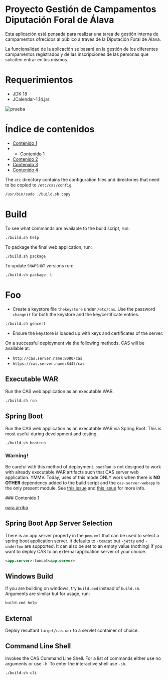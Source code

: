 Proyecto Gestión de Campamentos Diputación Foral de Álava
============================

Esta aplicación está pensada para realizar una tarea de gestión interna de campamentos ofrecidos al público a través de la Diputación Foral de Álava.

La funcionalidad de la aplicación se basará en la gestión de los diferentes campamentos registrados y de las inscripciones de las personas que soliciten entrar en los mismos.

# Requerimientos

* JDK 18
* JCalendar-1.14.jar

![prueba](https://drive.google.com/uc?export=view&id=1qI3ephsJrl7jbyaHlQQqvo4_-7klQpd8)

#  Índice de contenidos 
* [Contenido 1](#foo)
* * [Contenido 1](#item1)
* [Contenido 2](#item2)
* [Contenido 3](#item3)
* [Contenido 4](#item4)

The `etc` directory contains the configuration files and directories that need to be copied to `/etc/cas/config`.
```bash
/usr/bin/sudo ./build.sh copy
```

# Build

To see what commands are available to the build script, run:

```bash
./build.sh help
```

To package the final web application, run:

```bash
./build.sh package
```

To update `SNAPSHOT` versions run:

```bash
./build.sh package -U
```

# Foo

- Create a keystore file `thekeystore` under `/etc/cas`. Use the password `changeit` for both the keystore and the key/certificate entries.
```bash
./build.sh gencert
```

- Ensure the keystore is loaded up with keys and certificates of the server.

On a successful deployment via the following methods, CAS will be available at:

* `http://cas.server.name:8080/cas`
* `https://cas.server.name:8443/cas`

## Executable WAR

Run the CAS web application as an executable WAR.

```bash
./build.sh run
```

## Spring Boot

Run the CAS web application as an executable WAR via Spring Boot. This is most useful during development and testing.

```bash
./build.sh bootrun
```

### Warning!

Be careful with this method of deployment. `bootRun` is not designed to work with already executable WAR artifacts such that CAS server web application. YMMV. Today, uses of this mode ONLY work when there is **NO OTHER** dependency added to the build script and the `cas-server-webapp` is the only present module. See [this issue](https://github.com/apereo/cas/issues/2334) and [this issue](https://github.com/spring-projects/spring-boot/issues/8320) for more info.

<a name="item1"/>
### Contenido 1

[para arriba](#Indice-de-contenidos)


## Spring Boot App Server Selection

There is an app.server property in the `pom.xml` that can be used to select a spring boot application server.
It defaults to `-tomcat` but `-jetty` and `-undertow` are supported. 
It can also be set to an empty value (nothing) if you want to deploy CAS to an external application server of your choice.

```xml
<app.server>-tomcat<app.server>
```

## Windows Build

If you are building on windows, try `build.cmd` instead of `build.sh`. Arguments are similar but for usage, run:  

```
build.cmd help
```

## External

Deploy resultant `target/cas.war`  to a servlet container of choice.


## Command Line Shell

Invokes the CAS Command Line Shell. For a list of commands either use no arguments or use `-h`. To enter the interactive shell use `-sh`.

```bash
./build.sh cli
```
